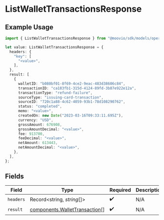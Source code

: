 # ListWalletTransactionsResponse

## Example Usage

```typescript
import { ListWalletTransactionsResponse } from "@moovio/sdk/models/operations";

let value: ListWalletTransactionsResponse = {
  headers: {
    "key": [
      "<value>",
    ],
  },
  result: [
    {
      walletID: "b080bf01-8f69-4ce2-9eac-483d38606c84",
      transactionID: "ca183fb1-315d-4124-89fd-3b87e922e12a",
      transactionType: "refund-failure",
      sourceType: "issuing-card-transaction",
      sourceID: "720c1a88-4c62-4059-93b1-78d108290762",
      status: "completed",
      memo: "<value>",
      createdOn: new Date("2023-03-16T09:33:11.695Z"),
      currency: "USD",
      grossAmount: 676908,
      grossAmountDecimal: "<value>",
      fee: 913700,
      feeDecimal: "<value>",
      netAmount: 613443,
      netAmountDecimal: "<value>",
    },
  ],
};
```

## Fields

| Field                                                                          | Type                                                                           | Required                                                                       | Description                                                                    |
| ------------------------------------------------------------------------------ | ------------------------------------------------------------------------------ | ------------------------------------------------------------------------------ | ------------------------------------------------------------------------------ |
| `headers`                                                                      | Record<string, *string*[]>                                                     | :heavy_check_mark:                                                             | N/A                                                                            |
| `result`                                                                       | [components.WalletTransaction](../../models/components/wallettransaction.md)[] | :heavy_check_mark:                                                             | N/A                                                                            |